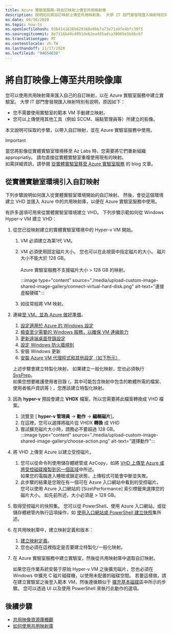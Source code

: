 ```yaml
---
title: Azure 實驗室服務-將自訂映射上傳至共用映射庫
description: 說明如何將自訂映射上傳至共用映射庫。 大學 IT 部門會發現匯入映射特別有用。
ms.date: 09/30/2020
ms.topic: how-to
ms.openlocfilehash: 93b4141636b629168e9bb7a73e71a9fe4bfc39f5
ms.sourcegitcommit: 8e7316bd4c4991de62ea485adca30065e5b86c67
ms.translationtype: MT
ms.contentlocale: zh-TW
ms.lasthandoff: 11/17/2020
ms.locfileid: "94654638"
---
```

# <a name="upload-a-custom-image-to-shared-image-gallery"></a>將自訂映像上傳至共用映像庫

您可以使用共用映射庫來匯入自己的自訂映射，以在 Azure 實驗室服務中建立實驗室。 大學 IT 部門會發現匯入映射特別有説明，原因如下： 

* 您不需要使用實驗室的範本 VM 手動建立映射。
* 您可以上傳使用其他工具（例如 SCCM、端點管理員等）所建立的影像。

本文說明可採取的步驟，以帶入自訂映射，並在 Azure 實驗室服務中使用。 

> [!IMPORTANT]
> 當您將影像從實體實驗室環境移至 Az Labs 時，您需要將它們重新組織 appropriatly。 請勿直接從實體實驗室重複使用現有的映射。 <br/>如需詳細資訊，請參閱 [從實體實驗室移至 Azure 實驗室服務](https://techcommunity.microsoft.com/t5/azure-lab-services/moving-from-a-physical-lab-to-azure-lab-services/ba-p/1654931) 的 blog 文章。

## <a name="bring-custom-image-from-a-physical-lab-environment"></a>從實體實驗室環境引入自訂映射

下列步驟說明如何匯入從實體實驗室環境開始的自訂映射。 然後，會從這個環境建立 VHD 並匯入 Azure 中的共用映射庫，以便在 Azure 實驗室服務中使用。

有許多選項可用來從實體實驗室環境建立 VHD。 下列步驟示範如何從 Windows Hyper-v VM 建立 VHD：

1. 從您已從映射建立的實體實驗室環境中的 Hyper-v VM 開始。
    1. VM 必須建立為第1代 VM。
    1. VM 必須使用固定磁片大小。 您也可以在此視窗中指定磁片的大小。 磁片大小不能大於 128 GB。<br/>    
    Azure 實驗室服務不支援磁片大小 > 128 GB 的映射。 
       
        :::image type="content" source="./media/upload-custom-image-shared-image-gallery/connect-virtual-hard-disk.png" alt-text="連接虛擬硬碟":::   
    1. 如往常般將 VM 映射。
1. 連線[至 VM，並為 Azure 做好準備](../virtual-machines/windows/prepare-for-upload-vhd-image.md)。
    1. [設定適用於 Azure 的 Windows 設定](../virtual-machines/windows/prepare-for-upload-vhd-image.md#set-windows-configurations-for-azure)
    1. [檢查至少需要的 Windows 服務，以確保 VM 連線能力](../virtual-machines/windows/prepare-for-upload-vhd-image.md#check-the-windows-services)
    1. [更新遠端桌面登錄設定](../virtual-machines/windows/prepare-for-upload-vhd-image.md#update-remote-desktop-registry-settings)
    1. [設定 Windows 防火牆規則](../virtual-machines/windows/prepare-for-upload-vhd-image.md#configure-windows-firewall-rules)
    1. 安裝 Windows 更新
    1. [安裝 Azure VM 代理程式和其他設定（如下所示）](../virtual-machines/windows/prepare-for-upload-vhd-image.md#complete-the-recommended-configurations) 
    
    上述步驟會建立特製化映射。 如果建立一般化映射，您也必須執行 [SysPrep](../virtual-machines/windows/prepare-for-upload-vhd-image.md#determine-when-to-use-sysprep)。 <br/>
        如果您想要維護使用者目錄 (，其中可能包含映射中包含的軟體所需的檔案、使用者帳戶資訊等 ) ，您應該建立特製化映射。
1. 因為 **hyper-v** 預設會建立 **VHDX** 檔案，所以您需要將此檔案轉換成 VHD 檔案。
    1. 流覽至 [ **hyper-v 管理員**  ->  **動作**  ->  **編輯磁片**]。
    1. 在這裡，您可以選擇將磁片從 VHDX **轉換** 成 VHD
    1. 嘗試擴充磁片大小時，請務必不要超過 128 GB。        
        :::image type="content" source="./media/upload-custom-image-shared-image-gallery/choose-action.png" alt-text="選擇動作":::   
1. 將 VHD 上傳至 Azure 以建立受控磁片。
    1. 您可以從命令列使用儲存體總管或 AzCopy，如將 [VHD 上傳至 Azure 或將受控磁碟複製到另一個區域](../virtual-machines/windows/disks-upload-vhd-to-managed-disk-powershell.md)中所述。        
    如果您的電腦進入睡眠或鎖定狀態，上傳程式可能會中斷並失敗。
    1. 此步驟的結果是您現在有一個可在 Azure 入口網站中看到的受控磁片。 
        您可以使用 Azure 入口網站的 [Size\Performance] 索引標籤來選擇您的磁片大小。 如先前所述，大小必須是 > 128 GB。
1. 取得受控磁片的快照集。
    您可以從 PowerShell、使用 Azure 入口網站，或從儲存體總管內執行這項操作，如 [使用入口網站或 PowerShell 建立快照](../virtual-machines/windows/snapshot-copy-managed-disk.md)集所述。
1. 在共用映射庫中，建立映射定義和版本：
    1. [建立映射定義](../virtual-machines/windows/shared-images-portal.md#create-an-image-definition)。
    1. 您也必須在這裡指定是否要建立特製化/一般化映射。
1. 在 Azure 實驗室服務中建立實驗室，然後從共用映射庫中選取自訂映射。

    如果您在作業系統安裝于原始 Hyper-v VM 之後擴充磁片，您也必須在 Windows 中擴充 C 磁片磁碟機，以使用未配置的磁碟空間。 若要這樣做，請在建立實驗室之後登入範本 VM，然後遵循類似于 [擴充基本磁碟](/windows-server/storage/disk-management/extend-a-basic-volume)區中所示的步驟。 您可以透過 UI 以及使用 PowerShell 來執行此動作的選項。

## <a name="next-steps"></a>後續步驟

* [共用映像資源庫概觀](../virtual-machines/windows/shared-image-galleries.md)
* [如何使用共用映射庫](how-to-use-shared-image-gallery.md)